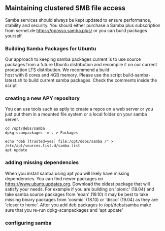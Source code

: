 ## Maintaining clustered SMB file access

Samba services should always be kept updated to ensure performance, stability and security. 
You should either purchase a Samba plus subscription from sernet.de https://oposso.samba.plus/
or you can build packages yourself. 


### Building Samba Packages for Ubuntu 

Our approach to keeping samba packages current is to use source packages from a future Ubuntu 
distribution and recompile it on our current production LTS distribution. We recommend a build  
host with 8 cores and 4GB memory. Please use the script build-samba-latest.sh to build current 
samba packages. Check the comments inside the script
 

### creating a new APY repository 

You can use tools such as aptly to create a repos on a web server or you just put them in a 
mounted file system or a local folder on your samba server. 


    cd /opt/debs/samba
    dpkg-scanpackages -m . > Packages

    echo "deb [trusted=yes] file:/opt/debs/samba /" > /etc/apt/sources.list.d/samba.list
    apt update

### adding missing dependencies

When you install samba using apt you will likely have missing dependencies. You can find newer
packages on https://www.ubuntuupdates.org. Download the oldest package that will satisfy 
your needs. For example if you are building on 'bionic' (18.04) and take samba source packages
from 'eoan' (19.10) it may be best to take missing binary packages from 'cosmic' (18.10) or
'disco' (19.04) as they are 'closer to home'. After you add deb packages to /opt/debs/samba 
make sure that you re-run dpkg-scanpackages and 'apt update'


### configuring samba




